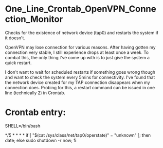 # One_Line_Crontab_OpenVPN_Connection_Monitor
Checks for the existence of network device (tap0) and restarts the system if it doesn't.

OpenVPN may lose connection for various reasons. After having gotten my connection very stable, I still experience drops at least once a week. To combat this, the only thing I've come up with is to just give the system a quick restart.

I don't want to wait for scheduled restarts if something goes wrong though and want to check the system every 5mins for connectivity. 
I've found that the network device created for my TAP connection disappears when my connection does. Probing for this, a restart command can be issued in one line (technically 2) in Crontab.

# Crontab entry:

SHELL=/bin/bash

*/5 * * * * if [ "$(cat /sys/class/net/tap0/operstate)" = "unknown" ]; then date; else sudo shutdown -r now; fi
